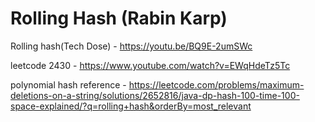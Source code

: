 Rolling Hash (Rabin Karp)
==========================
Rolling hash(Tech Dose) - https://youtu.be/BQ9E-2umSWc

leetcode 2430 - https://www.youtube.com/watch?v=EWqHdeTz5Tc

polynomial hash reference - https://leetcode.com/problems/maximum-deletions-on-a-string/solutions/2652816/java-dp-hash-100-time-100-space-explained/?q=rolling+hash&orderBy=most_relevant


